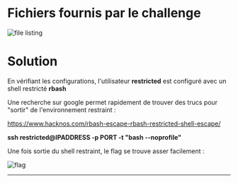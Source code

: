 # Fichiers fournis par le challenge


![file listing](https://user-images.githubusercontent.com/106856367/226227255-52b95d6d-7a01-4ffd-b6c9-2755adff1672.png)



# Solution 

En vérifiant les configurations, l'utilisateur **restricted** est configuré avec un shell restricté **rbash**

Une recherche sur google permet rapidement de trouver des trucs pour "sortir" de l'environnement restraint :

https://www.hacknos.com/rbash-escape-rbash-restricted-shell-escape/

**ssh restricted@IPADDRESS -p PORT -t "bash --noprofile"**


Une fois sortie du shell restraint, le flag se trouve asser facilement : 

![flag](https://user-images.githubusercontent.com/106856367/226227306-2dd8db1a-b451-401a-a825-86538b0fde38.png)

___
